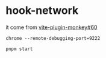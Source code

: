 # hook-network

it come from [vite-plugin-monkey#60](https://github.com/lisonge/vite-plugin-monkey/discussions/60)

```shell
chrome --remote-debugging-port=9222
```

```shell
pnpm start
```
